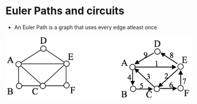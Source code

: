 # Euler Paths and circuits
- An Euler Path is a graph that uses every edge atleast once
<img title="eulerpath image" alt="alt text" src="ch 4.5/Fig2_5_17.png">